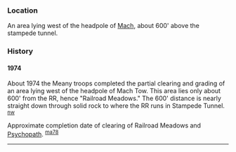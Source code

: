 
### Location

An area lying west of the headpole of [Mach](Mach), about 600' above the stampede tunnel.

### History

#### 1974

About 1974 the Meany troops completed the partial clearing and grading of an area lying west of the headpole of Mach Tow. This area lies only about 600' from the RR, hence "Railroad Meadows." The 600' distance is nearly straight down through solid rock to where the RR runs in Stampede Tunnel. <sup>[nw][]</sup>

Approximate completion date of clearing of Railroad Meadows and [Psychopath](Psychopath). <sup>[ma78][]</sup>


---

[ma78]: Mountaineer-Annual#1978
[nw]: Names-Walt "Meany Names by Walter Little, 1984"
